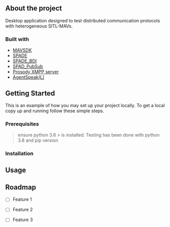 ## About the project 
Desktop application designed to test distributed communication protocols with heterogeneous SITL-MAVs.

### Built with

* [MAVSDK]()
* [SPADE]()
* [SPADE_BDI]()
* [SPAD_PubSub]()
* [Prosody XMPP server]()
* [AgentSpeak(L)]()
## Getting Started

This is an example of how you may set up your project locally. To get a local copy up and running follow these simple steps.

### Prerequisites

>ensure python 3.6 > is installed. Testing has been done with python 3.8 and pip version

### Installation

## Usage

## Roadmap

- [ ] Feature 1
- [ ] Feature 2
- [ ] Feature 3



